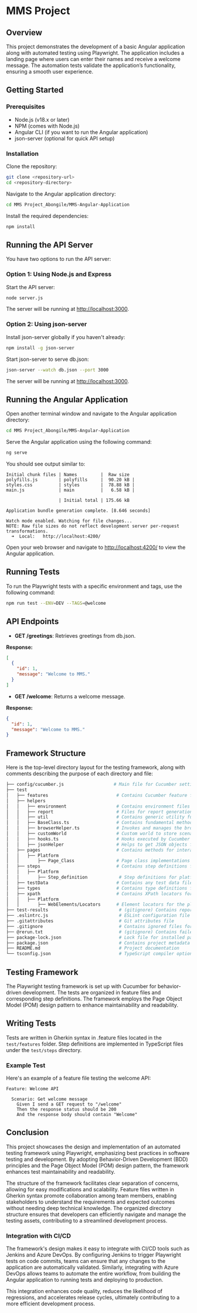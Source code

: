 # MMS Project

## Overview
This project demonstrates the development of a basic Angular application along with automated testing using Playwright. The application includes a landing page where users can enter their names and receive a welcome message. The automation tests validate the application’s functionality, ensuring a smooth user experience.

## Getting Started

### Prerequisites
- Node.js (v18.x or later)
- NPM (comes with Node.js)
- Angular CLI (if you want to run the Angular application)
- json-server (optional for quick API setup)

### Installation
Clone the repository:

```bash
git clone <repository-url>
cd <repository-directory>
```

Navigate to the Angular application directory:

```bash
cd MMS Project_Abongile/MMS-Angular-Application
```

Install the required dependencies:

```bash
npm install
```

## Running the API Server
You have two options to run the API server:

### Option 1: Using Node.js and Express
Start the API server:

```bash
node server.js
```
The server will be running at [http://localhost:3000](http://localhost:3000).

### Option 2: Using json-server
Install json-server globally if you haven't already:

```bash
npm install -g json-server
```

Start json-server to serve db.json:

```bash
json-server --watch db.json --port 3000
```
The server will be running at [http://localhost:3000](http://localhost:3000).

## Running the Angular Application
Open another terminal window and navigate to the Angular application directory:

```bash
cd MMS Project_Abongile/MMS-Angular-Application
```

Serve the Angular application using the following command:

```bash
ng serve
```
You should see output similar to:

```
Initial chunk files | Names         |  Raw size
polyfills.js        | polyfills     |  90.20 kB |
styles.css          | styles        |  78.88 kB |
main.js             | main          |   6.58 kB |

                    | Initial total | 175.66 kB

Application bundle generation complete. [8.646 seconds]

Watch mode enabled. Watching for file changes...
NOTE: Raw file sizes do not reflect development server per-request transformations.
  ➜  Local:   http://localhost:4200/
```
Open your web browser and navigate to [http://localhost:4200/](http://localhost:4200/) to view the Angular application.

## Running Tests
To run the Playwright tests with a specific environment and tags, use the following command:

```bash
npm run test --ENV=DEV --TAGS=@welcome
```

## API Endpoints
- **GET /greetings**: Retrieves greetings from db.json.

**Response:**
```json
[
  {
    "id": 1,
    "message": "Welcome to MMS."
  }
]
```

- **GET /welcome**: Returns a welcome message.

**Response:**
```json
{
  "id": 1,
  "message": "Welcome to MMS."
}
```

## Framework Structure
Here is the top-level directory layout for the testing framework, along with comments describing the purpose of each directory and file:

```bash
├── config/cucumber.js                   # Main file for Cucumber settings like parallelization
├── test
│   ├── features                          # Contains Cucumber feature files
│   ├── helpers
│   │   ├── environment                   # Contains environment files with environment variables
│   │   ├── report                        # Files for report generation
│   │   ├── util                          # Contains generic utility functions
│   │   ├── BaseClass.ts                  # Contains fundamental methods like click and enter text
│   │   ├── browserHelper.ts              # Invokes and manages the browser instance
│   │   ├── customWorld                   # Custom world to store scenario-specific information
│   │   ├── hooks.ts                      # Hooks executed by Cucumber to manage workflow
│   │   ├── jsonHelper                    # Helps to get JSON objects from test data
│   ├── pages                             # Contains methods for interacting with each page
│   │   ├── Platform
│   │       ├── Page_Class                # Page class implementations for the platform
│   ├── steps                             # Contains step definitions for each page
│   │   ├── Platform
│   │       ├── Step_definition            # Step definitions for platform-related tests
│   ├── testData                          # Contains any test data files
│   ├── types                             # Contains type definitions for environment variables
│   ├── xpath                             # Contains XPath locators for all pages
│   │   ├── Platform
│   │       ├── WebElements/Locators      # Element locators for the platform
├── test-results                           # (gitignore) Contains reports, screenshots, and videos
├── .eslintrc.js                           # ESLint configuration file
├── .gitattributes                         # Git attributes file
├── .gitignore                             # Contains ignored files for Git
├── @rerun.txt                             # (gitignore) Contains failed scenario data for re-running
├── package-lock.json                      # Lock file for installed packages
├── package.json                           # Contains project metadata and dependencies
├── README.md                              # Project documentation
└── tsconfig.json                          # TypeScript compiler options
```

## Testing Framework
The Playwright testing framework is set up with Cucumber for behavior-driven development. The tests are organized in feature files and corresponding step definitions. The framework employs the Page Object Model (POM) design pattern to enhance maintainability and readability.

## Writing Tests
Tests are written in Gherkin syntax in .feature files located in the `test/features` folder. Step definitions are implemented in TypeScript files under the `test/steps` directory.

### Example Test
Here's an example of a feature file testing the welcome API:

```gherkin
Feature: Welcome API

  Scenario: Get welcome message
    Given I send a GET request to "/welcome"
    Then the response status should be 200
    And the response body should contain "Welcome"
```

## Conclusion
This project showcases the design and implementation of an automated testing framework using Playwright, emphasizing best practices in software testing and development. By adopting Behavior-Driven Development (BDD) principles and the Page Object Model (POM) design pattern, the framework enhances test maintainability and readability.

The structure of the framework facilitates clear separation of concerns, allowing for easy modifications and scalability. Feature files written in Gherkin syntax promote collaboration among team members, enabling stakeholders to understand the requirements and expected outcomes without needing deep technical knowledge. The organized directory structure ensures that developers can efficiently navigate and manage the testing assets, contributing to a streamlined development process.

### Integration with CI/CD
The framework's design makes it easy to integrate with CI/CD tools such as Jenkins and Azure DevOps. By configuring Jenkins to trigger Playwright tests on code commits, teams can ensure that any changes to the application are automatically validated. Similarly, integrating with Azure DevOps allows teams to automate the entire workflow, from building the Angular application to running tests and deploying to production.

This integration enhances code quality, reduces the likelihood of regressions, and accelerates release cycles, ultimately contributing to a more efficient development process.
